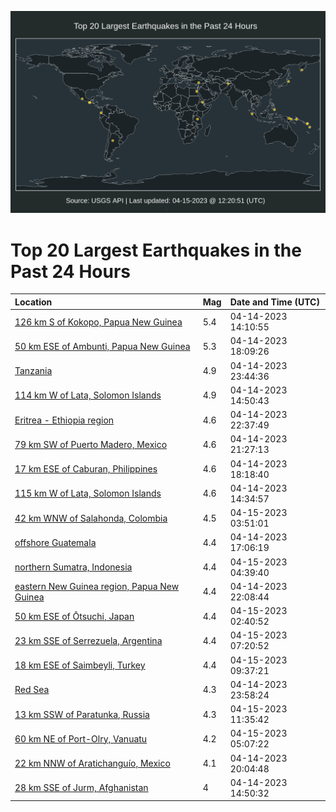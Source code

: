 ![Map](./map.png)

# Top 20 Largest Earthquakes in the Past 24 Hours

| Location | Mag | Date and Time (UTC) |
|:---|:---|:---|
| [126 km S of Kokopo, Papua New Guinea](https://earthquake.usgs.gov/earthquakes/eventpage/us6000k4fw) | 5.4 | 04-14-2023 14:10:55 |
| [50 km ESE of Ambunti, Papua New Guinea](https://earthquake.usgs.gov/earthquakes/eventpage/us6000k4is) | 5.3 | 04-14-2023 18:09:26 |
| [Tanzania](https://earthquake.usgs.gov/earthquakes/eventpage/us6000k4kz) | 4.9 | 04-14-2023 23:44:36 |
| [114 km W of Lata, Solomon Islands](https://earthquake.usgs.gov/earthquakes/eventpage/us6000k4hg) | 4.9 | 04-14-2023 14:50:43 |
| [Eritrea - Ethiopia region](https://earthquake.usgs.gov/earthquakes/eventpage/us6000k4ks) | 4.6 | 04-14-2023 22:37:49 |
| [79 km SW of Puerto Madero, Mexico](https://earthquake.usgs.gov/earthquakes/eventpage/us6000k4ke) | 4.6 | 04-14-2023 21:27:13 |
| [17 km ESE of Caburan, Philippines](https://earthquake.usgs.gov/earthquakes/eventpage/us6000k4ix) | 4.6 | 04-14-2023 18:18:40 |
| [115 km W of Lata, Solomon Islands](https://earthquake.usgs.gov/earthquakes/eventpage/us6000k4hd) | 4.6 | 04-14-2023 14:34:57 |
| [42 km WNW of Salahonda, Colombia](https://earthquake.usgs.gov/earthquakes/eventpage/us6000k4lx) | 4.5 | 04-15-2023 03:51:01 |
| [offshore Guatemala](https://earthquake.usgs.gov/earthquakes/eventpage/us6000k4if) | 4.4 | 04-14-2023 17:06:19 |
| [northern Sumatra, Indonesia](https://earthquake.usgs.gov/earthquakes/eventpage/us6000k4ma) | 4.4 | 04-15-2023 04:39:40 |
| [eastern New Guinea region, Papua New Guinea](https://earthquake.usgs.gov/earthquakes/eventpage/us6000k4kl) | 4.4 | 04-14-2023 22:08:44 |
| [50 km ESE of Ōtsuchi, Japan](https://earthquake.usgs.gov/earthquakes/eventpage/us6000k4lr) | 4.4 | 04-15-2023 02:40:52 |
| [23 km SSE of Serrezuela, Argentina](https://earthquake.usgs.gov/earthquakes/eventpage/us6000k4mq) | 4.4 | 04-15-2023 07:20:52 |
| [18 km ESE of Saimbeyli, Turkey](https://earthquake.usgs.gov/earthquakes/eventpage/us6000k4n3) | 4.4 | 04-15-2023 09:37:21 |
| [Red Sea](https://earthquake.usgs.gov/earthquakes/eventpage/us6000k4nd) | 4.3 | 04-14-2023 23:58:24 |
| [13 km SSW of Paratunka, Russia](https://earthquake.usgs.gov/earthquakes/eventpage/us6000k4nq) | 4.3 | 04-15-2023 11:35:42 |
| [60 km NE of Port-Olry, Vanuatu](https://earthquake.usgs.gov/earthquakes/eventpage/us6000k4md) | 4.2 | 04-15-2023 05:07:22 |
| [22 km NNW of Aratichanguío, Mexico](https://earthquake.usgs.gov/earthquakes/eventpage/us6000k4js) | 4.1 | 04-14-2023 20:04:48 |
| [28 km SSE of Jurm, Afghanistan](https://earthquake.usgs.gov/earthquakes/eventpage/us6000k4hf) | 4 | 04-14-2023 14:50:32 |
